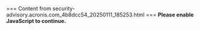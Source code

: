 === Content from security-advisory.acronis.com_4b8dcc54_20250111_185253.html ===
**Please enable JavaScript to continue.**
